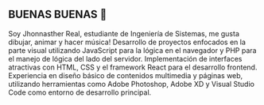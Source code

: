   ## BUENAS BUENAS 👋

Soy Jhonnasther Real, estudiante de Ingeniería de Sistemas, me gusta dibujar, animar y hacer música!
Desarrollo de proyectos enfocados en la parte visual utilizando JavaScript para la lógica en el navegador y PHP para el manejo de lógica del lado del servidor. Implementación de interfaces atractivas con HTML, CSS y el framework React para el desarrollo frontend. Experiencia en diseño básico de contenidos multimedia y páginas web, utilizando herramientas como Adobe Photoshop, Adobe XD y Visual Studio Code como entorno de desarrollo principal.
